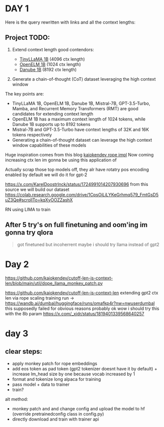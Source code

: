 # DAY 1
Here is the query rewritten with links and all the context lengths:

## Project TODO:
1. Extend context length good contendors:
   - [TinyLLaMA 1B](https://huggingface.co/yahma/tiny-llama-1b) (4096 ctx length)
   - [OpenELM 1B](https://arxiv.org/pdf/2404.14619.pdf) (1024 ctx length)
   - [Danube 1B](https://github.com/danube-ai/danube) (8192 ctx length)
   
2. Generate a chain-of-thought (CoT) dataset leveraging the high context window

The key points are:

- TinyLLaMA 1B, OpenELM 1B, Danube 1B, Mistral-7B, GPT-3.5-Turbo, Mamba, and Recurrent Memory Transformers (RMT) are good candidates for extending context length
- OpenELM 1B has a maximum context length of 1024 tokens, while Danube 1B supports up to 8192 tokens
- Mistral-7B and GPT-3.5-Turbo have context lengths of 32K and 16K tokens respectively
- Generating a chain-of-thought dataset can leverage the high context window capabilities of these models

Huge inspiration comes from this blog [kaiokendev rope impl](https://kaiokendev.github.io/til) 
Now coming increasing ctx len im gonna be using this application of 



Actually scrap those top models off, they alr have rotatry pos encoding enabled by default we will do it for gpt-2



https://x.com/KarelDoostrlnck/status/1724991014207930696 from this source 
we will build our dataset
https://colab.research.google.com/drive/1CpsOiLiLYKeGrhmq579_FmtGsD5uZ3Qe#scrollTo=kqXyOOZZashX

RN using LIMA to train 

## After 5 try's on full finetuning and oom'ing im gonna try qlora


>got finetuned but incoherrent maybe i should try llama instead of gpt2

# Day 2
https://github.com/kaiokendev/cutoff-len-is-context-len/blob/main/util/dope_llama_monkey_patch.py

https://github.com/kaiokendev/cutoff-len-is-context-len
extending gpt2 ctx len via rope scaling
training run -> https://wandb.ai/dumbal/huggingface/runs/omafkp4r?nw=nwuserdumbal
this supposedly failed for obvious reasons probably
ok wow i should try this with the 8b param https://x.com/_xjdr/status/1819401339568640257


# day 3 

 ## clear steps:
   - apply monkey patch for rope embeddings
   - add eos token as pad token (gpt2 tokenizer doesnt have it by default) + increase lm_head size by one because vocab increased by 1 
   - format and tokenize long alpaca for training
   - pass model + data to trainer
   - train?


   alt method:
   - monkey patch and and change config and upload the model to hf (override pretrainedconfig class in config.py)
   - directly download and train with trainer api 

